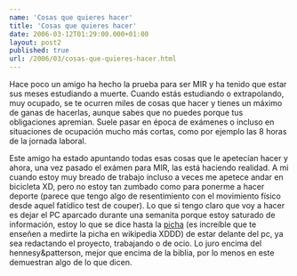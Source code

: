 ```yaml
---
name: 'Cosas que quieres hacer'
title: 'Cosas que quieres hacer'
date: 2006-03-12T01:29:00.000+01:00
layout: post2
published: true
url: /2006/03/cosas-que-quieres-hacer.html
---
```


Hace poco un amigo ha hecho la prueba para ser MIR y ha tenido que estar sus meses estudiando a muerte. Cuando estás estudiando o extrapolando, muy ocupado, se te ocurren miles de cosas que hacer y tienes un máximo de ganas de hacerlas, aunque sabes que no puedes porque tus obligaciones apremian. Suele pasar en época de exámenes o incluso en situaciones de ocupación mucho más cortas, como por ejemplo las 8 horas de la jornada laboral.  
  
Este amigo ha estado apuntando todas esas cosas que le apetecían hacer y ahora, una vez pasado el exámen para MIR, las está haciendo realidad. A mi cuando estoy muy breado de trabajo incluso a veces me apetece andar en bicicleta XD, pero no estoy tan zumbado como para ponerme a hacer deporte (parece que tengo algo de resentimiento con el movimiento físico desde aquel fatídico test de couper). Lo que si tengo claro que voy a hacer es dejar el PC aparcado durante una semanita porque estoy saturado de información, estoy lo que se dice hasta la [picha](http://es.wikipedia.org/wiki/Picha) (es increíble que te enseñen a medirte la picha en wikipedia XDDD) de estar delante del pc, ya sea redactando el proyecto, trabajando o de ocio. Lo juro encima del hennesy&patterson, mejor que encima de la biblia, por lo menos en este demuestran algo de lo que dicen.